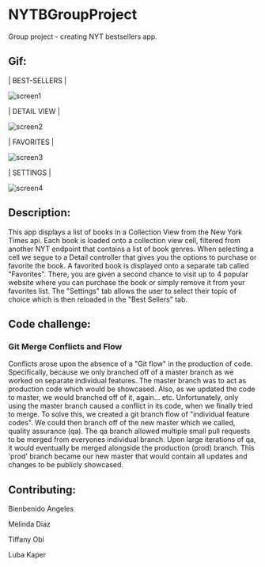 # NYTBGroupProject
Group project - creating NYT bestsellers app. 

## Gif:
| BEST-SELLERS |

![screen1](https://user-images.githubusercontent.com/55755297/74781684-f0061780-526f-11ea-84e4-2a80d0dfaf83.gif)

| DETAIL VIEW |

![screen2](https://user-images.githubusercontent.com/55755297/74781814-3bb8c100-5270-11ea-90c5-bf852eb3dc54.gif)

| FAVORITES |

![screen3](https://user-images.githubusercontent.com/55755297/74781941-86d2d400-5270-11ea-913b-9602a95ad75f.gif)

| SETTINGS |

![screen4](https://user-images.githubusercontent.com/55755297/74782075-ce596000-5270-11ea-848c-f2e42d15d40a.gif)

## Description:

This app displays a list of books in a Collection View from the New York Times api. Each book is loaded onto a collection view cell, filtered from another NYT endpoint that contains a list of book genres. When selecting a cell we segue to a Detail controller that gives you the options to purchase or favorite the book. A favorited book is displayed  onto a separate tab called "Favorites". There, you are given a second chance to visit up to 4 popular website where you can purchase the book or simply remove it from your favorites list. The "Settings" tab allows the user to select their topic of choice which is then reloaded in the "Best Sellers" tab.


## Code challenge:

### Git Merge Conflicts and Flow
Conflicts arose upon the absence of a "Git flow" in  the production of code. Specifically, because we only branched off of a master branch as we worked on separate individual features. The master branch was to act as production code which would be  showcased. Also,  as we updated the code to master, we would branched off of it, again... etc. Unfortunately, only using the master branch caused a conflict in its code, when we finally tried to merge. To solve this, we created a git branch flow of "individual feature codes".  We could then branch off of the new master which we called, quality assurance (qa). The qa branch allowed multiple small pull requests to be merged from everyones individual
 branch. Upon large iterations of qa, it would eventually be merged alongside the production (prod) branch. This 'prod' branch became our new master that would contain all updates and changes to be publicly showcased.



## Contributing:

Bienbenido Angeles

Melinda Diaz

Tiffany Obi

Luba Kaper

